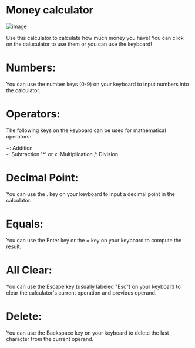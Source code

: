 # Money calculator
![image](https://github.com/muhamad-bilal/calculator/assets/125897574/bb387d06-4c94-476c-9b8b-60f9d2bba3aa)

Use this calculator to calculate how much money you have!
You can click on the caluculator to use them or you can use the keyboard!
# Numbers:
You can use the number keys (0-9) on your keyboard to input numbers into the calculator.

# Operators:
The following keys on the keyboard can be used for mathematical operators:

+: Addition  
  -: Subtraction
   '*' or x: Multiplication
  /: Division
# Decimal Point:
You can use the . key on your keyboard to input a decimal point in the calculator.

# Equals:
You can use the Enter key or the = key on your keyboard to compute the result.

# All Clear: 
You can use the Escape key (usually labeled "Esc") on your keyboard to clear the calculator's current operation and previous operand.

# Delete: 
You can use the Backspace key on your keyboard to delete the last character from the current operand.
